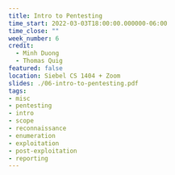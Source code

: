 ```yaml
---
title: Intro to Pentesting
time_start: 2022-03-03T18:00:00.000000-06:00
time_close: ""
week_number: 6
credit:
  - Minh Duong
  - Thomas Quig
featured: false
location: Siebel CS 1404 + Zoom
slides: ./06-intro-to-pentesting.pdf
tags:
- misc
- pentesting
- intro
- scope
- reconnaissance
- enumeration
- exploitation
- post-exploitation
- reporting
---
```

